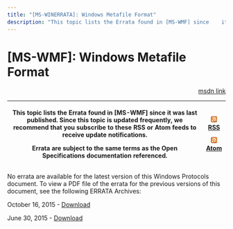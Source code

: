 ```yaml
---
title: "[MS-WINERRATA]: Windows Metafile Format"
description: "This topic lists the Errata found in [MS-WMF] since    it was last published. Since this topic is updated frequently, we recommend    that you"
---
```


# [MS-WMF]: Windows Metafile Format

<p align="right"><a href="https://msdn.microsoft.com/en-us/library/ee184589-56c5-48a3-94ae-15e95f8cb07f">msdn link</a></p>
<p> </p>

<table>
 <thead>
  <tr>
   <th>
   <p>This topic lists the Errata found in [MS-WMF] since
   it was last published. Since this topic is updated frequently, we recommend
   that you subscribe to these RSS or Atom feeds to receive update
   notifications.</p>
   <p>Errata are subject to the same terms as the
   Open Specifications documentation referenced.</p>
   </th>
   <th>
   <p><img id="Picture 23" src="MS-WINERRATA_files/image001.png" alt="rss feed icon"><span><a href="http://blogs.msdn.com/b/protocol_content_errata/rss.aspx">RSS</a></span>
   </p>
   <p><img id="Picture 24" src="MS-WINERRATA_files/image001.png" alt="rss feed icon"><span><a href="http://blogs.msdn.com/b/protocol_content_errata/atom.aspx">Atom</a></span>
   </p>
   <p> </p>
   </th>
  </tr>
 </thead>
</table>

<p>No errata are available for the latest version of this
Windows Protocols document. To view a PDF file of the errata for the previous
versions of this document, see the following ERRATA Archives:</p>

<p>October 16, 2015 - <span><a href="http://go.microsoft.com/fwlink/?LinkID=690377">Download</a></span></p>

<p>June 30, 2015 - <span><a href="http://go.microsoft.com/fwlink/?LinkId=617579">Download</a></span></p>


                